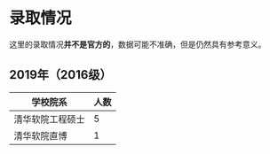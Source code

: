 # 录取情况

这里的录取情况**并不是官方的**，数据可能不准确，但是仍然具有参考意义。

## 2019年（2016级）

| 学校院系  | 人数 |
| --- | -- |
| 清华软院工程硕士 | 5 |
| 清华软院直博 | 1 |
